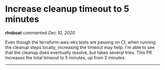 # Increase cleanup timeout to 5 minutes

**rhoboat** commented *Dec 10, 2020*

Even though the terraform-aws-eks tests are passing on CI, when running the cleanup steps locally, increasing the timeout may help. I'm able to see that the cleanup does eventually resolve, but takes several tries. This PR increases the total timeout to 5 minutes, up from 2 minutes.
<br />
***


